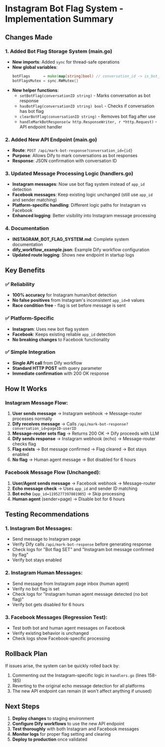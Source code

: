 # Instagram Bot Flag System - Implementation Summary

## Changes Made

### 1. Added Bot Flag Storage System (main.go)
- **New imports**: Added `sync` for thread-safe operations
- **New global variables**:
  ```go
  botFlags      = make(map[string]bool) // conversation_id -> is_bot_message
  botFlagsMutex = sync.RWMutex{}
  ```
- **New helper functions**:
  - `setBotFlag(conversationID string)` - Marks conversation as bot response
  - `hasBotFlag(conversationID string) bool` - Checks if conversation has bot flag
  - `clearBotFlag(conversationID string)` - Removes bot flag after use
  - `handleMarkBotResponse(w http.ResponseWriter, r *http.Request)` - API endpoint handler

### 2. Added New API Endpoint (main.go)
- **Route**: `POST /api/mark-bot-response?conversation_id={id}`
- **Purpose**: Allows Dify to mark conversations as bot responses
- **Response**: JSON confirmation with conversation ID

### 3. Updated Message Processing Logic (handlers.go)
- **Instagram messages**: Now use bot flag system instead of `app_id` detection
- **Facebook messages**: Keep existing logic unchanged (still use `app_id` and sender matching)
- **Platform-specific handling**: Different logic paths for Instagram vs Facebook
- **Enhanced logging**: Better visibility into Instagram message processing

### 4. Documentation
- **INSTAGRAM_BOT_FLAG_SYSTEM.md**: Complete system documentation
- **dify_workflow_example.json**: Example Dify workflow configuration
- **Updated route logging**: Shows new endpoint in startup logs

## Key Benefits

### ✅ Reliability
- **100% accuracy** for Instagram human/bot detection
- **No false positives** from Instagram's inconsistent `app_id=0` values
- **Race condition free** - flag is set before message is sent

### ✅ Platform-Specific
- **Instagram**: Uses new bot flag system
- **Facebook**: Keeps existing reliable `app_id` detection
- **No breaking changes** to Facebook functionality

### ✅ Simple Integration
- **Single API call** from Dify workflow
- **Standard HTTP POST** with query parameter
- **Immediate confirmation** with 200 OK response

## How It Works

### Instagram Message Flow:
1. **User sends message** → Instagram webhook → Message-router processes normally
2. **Dify receives message** → Calls `/api/mark-bot-response?conversation_id=pageID-userID`
3. **Message-router sets flag** → Returns 200 OK → Dify proceeds with LLM
4. **Dify sends response** → Instagram webhook (echo) → Message-router checks flag
5. **Flag exists** → Bot message confirmed → Flag cleared → Bot stays enabled
6. **No flag** → Human agent message → Bot disabled for 6 hours

### Facebook Message Flow (Unchanged):
1. **User/Agent sends message** → Facebook webhook → Message-router
2. **Echo message check** → Uses `app_id` and sender ID matching
3. **Bot echo** (`app_id=1195277397801905`) → Skip processing
4. **Human agent** (sender=page) → Disable bot for 6 hours

## Testing Recommendations

### 1. Instagram Bot Messages:
- Send message to Instagram page
- Verify Dify calls `/api/mark-bot-response` before generating response
- Check logs for "Bot flag SET" and "Instagram bot message confirmed by flag"
- Verify bot stays enabled

### 2. Instagram Human Messages:
- Send message from Instagram page inbox (human agent)
- Verify no bot flag is set
- Check logs for "Instagram human agent message detected (no bot flag)"
- Verify bot gets disabled for 6 hours

### 3. Facebook Messages (Regression Test):
- Test both bot and human agent messages on Facebook
- Verify existing behavior is unchanged
- Check logs show Facebook-specific processing

## Rollback Plan

If issues arise, the system can be quickly rolled back by:
1. Commenting out the Instagram-specific logic in `handlers.go` (lines 158-185)
2. Reverting to the original echo message detection for all platforms
3. The new API endpoint can remain (it won't affect anything if unused)

## Next Steps

1. **Deploy changes** to staging environment
2. **Configure Dify workflows** to use the new API endpoint
3. **Test thoroughly** with both Instagram and Facebook messages
4. **Monitor logs** for proper flag setting and clearing
5. **Deploy to production** once validated